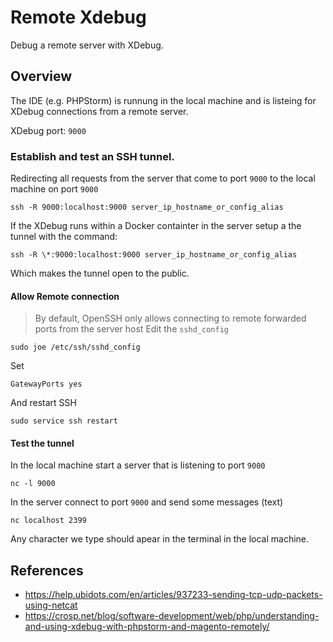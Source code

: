 # Remote Xdebug
Debug a remote server with XDebug.

## Overview 
The IDE (e.g. PHPStorm) is runnung in the local machine and is listeing for XDebug connections from a remote server. 

XDebug port: `9000` 

### Establish and test an SSH tunnel. 
Redirecting all requests from the server that come to port `9000` to the local machine on port `9000`

```
ssh -R 9000:localhost:9000 server_ip_hostname_or_config_alias
```
If the XDebug runs within a Docker containter in the server setup a the tunnel with the command:

```
ssh -R \*:9000:localhost:9000 server_ip_hostname_or_config_alias
```
Which makes the tunnel open to the public. 

#### Allow Remote connection 
> By default, OpenSSH only allows connecting to remote forwarded ports from the server host
Edit the `sshd_config`
```
sudo joe /etc/ssh/sshd_config
```
Set
```
GatewayPorts yes
```
And restart SSH
```
sudo service ssh restart
```

#### Test the tunnel 
In the local machine start a server that is listening to port `9000`
```
nc -l 9000
```

In the server connect to port `9000` and send some messages (text) 
```
nc localhost 2399
```

Any character we type should apear in the terminal in the local machine. 

## References
- https://help.ubidots.com/en/articles/937233-sending-tcp-udp-packets-using-netcat
- https://crosp.net/blog/software-development/web/php/understanding-and-using-xdebug-with-phpstorm-and-magento-remotely/
